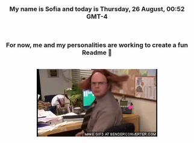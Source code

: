 


<div align="center">
<h3 >My name is Sofia and today is Thursday, 26 August, 00:52 GMT-4</h3><br>
<h3 >For now, me and my personalities are working to create a fun Readme 👋
</h3><br>
<img src='img/dwight.gif' alt='working...'/>
</div>
